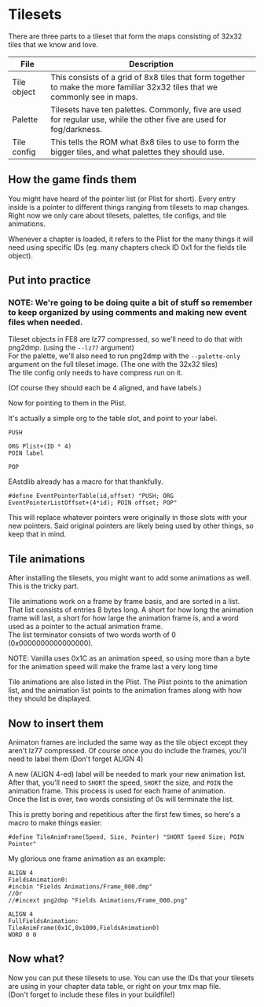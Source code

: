 # Tilesets

There are three parts to a tileset that form the maps consisting of 32x32 tiles that we know and love.


| File          | Description                                                                                                                   |
|---------------|-------------------------------------------------------------------------------------------------------------------------------|
| Tile object   | This consists of a grid of 8x8 tiles that form together to make the more familiar 32x32 tiles that we commonly see in maps.   |
| Palette       | Tilesets have ten palettes. Commonly, five are used for regular use, while the other five are used for fog/darkness.          |
| Tile config   | This tells the ROM what 8x8 tiles to use to form the bigger tiles, and what palettes they should use.                         |

## How the game finds them

You might have heard of the pointer list (or Plist for short). Every entry inside is a pointer to different things ranging from tilesets to map changes. Right now we only care about tilesets, palettes, tile configs, and tile animations.

Whenever a chapter is loaded, it refers to the Plist for the many things it will need using specific IDs (eg. many chapters check ID 0x1 for the fields tile object).

## Put into practice

### NOTE: We're going to be doing quite a bit of stuff so remember to keep organized by using comments and making new event files when needed.

Tileset objects in FE8 are lz77 compressed, so we'll need to do that with png2dmp. (using the `--lz77` argument)  
For the palette, we'll also need to run png2dmp with the `--palette-only` argument on the full tileset image. (The one with the 32x32 tiles)  
The tile config only needs to have compress run on it.  

(Of course they should each be 4 aligned, and have labels.)

Now for pointing to them in the Plist.

It's actually a simple org to the table slot, and point to your label.

```
PUSH

ORG Plist+(ID * 4)
POIN label

POP
```
    
EAstdlib already has a macro for that thankfully.

```
#define EventPointerTable(id,offset) "PUSH; ORG EventPointerListOffset+(4*id); POIN offset; POP"
```

This will replace whatever pointers were originally in those slots with your new pointers. Said original pointers are likely being used by other things, so keep that in mind.

## Tile animations

After installing the tilesets, you might want to add some animations as well. This is the tricky part.  

Tile animations work on a frame by frame basis, and are sorted in a list. That list consists of entries 8 bytes long. A short for how long the animation frame will last, a short for how large the animation frame is, and a word used as a pointer to the actual animation frame.  
The list terminator consists of two words worth of 0 (0x0000000000000000).

NOTE: Vanilla uses 0x1C as an animation speed, so using more than a byte for the animation speed will make the frame last a very long time

Tile animations are also listed in the Plist. The Plist points to the animation list, and the animation list points to the animation frames along with how they should be displayed.

## Now to insert them

Animaton frames are included the same way as the tile object except they aren't lz77 compressed. Of course once you do include the frames, you'll need to label them (Don't forget ALIGN 4)

A new (ALIGN 4-ed) label will be needed to mark your new animation list.  
After that, you'll need to `SHORT` the speed, `SHORT` the size, and `POIN` the animation frame. This process is used for each frame of animation.  
Once the list is over, two words consisting of 0s will terminate the list.

This is pretty boring and repetitious after the first few times, so here's a macro to make things easier:

```
#define TileAnimFrame(Speed, Size, Pointer) "SHORT Speed Size; POIN Pointer"
```

My glorious one frame animation as an example:
```
ALIGN 4
FieldsAnimation0:
#incbin "Fields Animations/Frame_000.dmp"
//Or
//#incext png2dmp "Fields Animations/Frame_000.png"

ALIGN 4
FullFieldsAnimation:
TileAnimFrame(0x1C,0x1000,FieldsAnimation0)
WORD 0 0
```

## Now what?

Now you can put these tilesets to use. You can use the IDs that your tilesets are using in your chapter data table, or right on your tmx map file.  
(Don't forget to include these files in your buildfile!)
